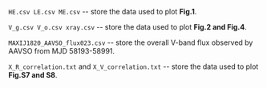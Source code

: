 `HE.csv LE.csv ME.csv` -- store the data used to plot **Fig.1**.

`V_g.csv V_o.csv xray.csv` --  store the data used to plot **Fig.2 and Fig.4**.

`MAXIJ1820_AAVSO_flux023.csv` -- store the overall V-band flux observed by AAVSO from MJD 58193-58991.

`X_R_correlation.txt` and `X_V_correlation.txt` --  store the data used to plot **Fig.S7 and S8**.
